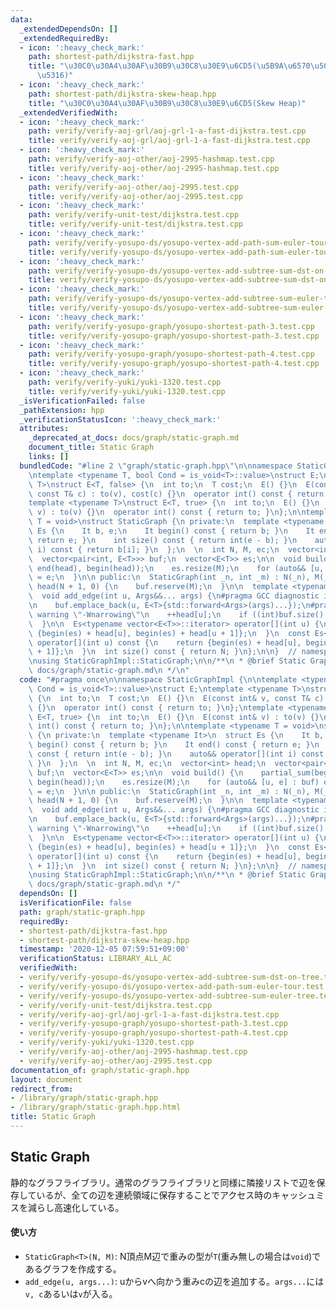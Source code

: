 ```yaml
---
data:
  _extendedDependsOn: []
  _extendedRequiredBy:
  - icon: ':heavy_check_mark:'
    path: shortest-path/dijkstra-fast.hpp
    title: "\u30C0\u30A4\u30AF\u30B9\u30C8\u30E9\u6CD5(\u5B9A\u6570\u500D\u9AD8\u901F\
      \u5316)"
  - icon: ':heavy_check_mark:'
    path: shortest-path/dijkstra-skew-heap.hpp
    title: "\u30C0\u30A4\u30AF\u30B9\u30C8\u30E9\u6CD5(Skew Heap)"
  _extendedVerifiedWith:
  - icon: ':heavy_check_mark:'
    path: verify/verify-aoj-grl/aoj-grl-1-a-fast-dijkstra.test.cpp
    title: verify/verify-aoj-grl/aoj-grl-1-a-fast-dijkstra.test.cpp
  - icon: ':heavy_check_mark:'
    path: verify/verify-aoj-other/aoj-2995-hashmap.test.cpp
    title: verify/verify-aoj-other/aoj-2995-hashmap.test.cpp
  - icon: ':heavy_check_mark:'
    path: verify/verify-aoj-other/aoj-2995.test.cpp
    title: verify/verify-aoj-other/aoj-2995.test.cpp
  - icon: ':heavy_check_mark:'
    path: verify/verify-unit-test/dijkstra.test.cpp
    title: verify/verify-unit-test/dijkstra.test.cpp
  - icon: ':heavy_check_mark:'
    path: verify/verify-yosupo-ds/yosupo-vertex-add-path-sum-euler-tour.test.cpp
    title: verify/verify-yosupo-ds/yosupo-vertex-add-path-sum-euler-tour.test.cpp
  - icon: ':heavy_check_mark:'
    path: verify/verify-yosupo-ds/yosupo-vertex-add-subtree-sum-dst-on-tree.test.cpp
    title: verify/verify-yosupo-ds/yosupo-vertex-add-subtree-sum-dst-on-tree.test.cpp
  - icon: ':heavy_check_mark:'
    path: verify/verify-yosupo-ds/yosupo-vertex-add-subtree-sum-euler-tree.test.cpp
    title: verify/verify-yosupo-ds/yosupo-vertex-add-subtree-sum-euler-tree.test.cpp
  - icon: ':heavy_check_mark:'
    path: verify/verify-yosupo-graph/yosupo-shortest-path-3.test.cpp
    title: verify/verify-yosupo-graph/yosupo-shortest-path-3.test.cpp
  - icon: ':heavy_check_mark:'
    path: verify/verify-yosupo-graph/yosupo-shortest-path-4.test.cpp
    title: verify/verify-yosupo-graph/yosupo-shortest-path-4.test.cpp
  - icon: ':heavy_check_mark:'
    path: verify/verify-yuki/yuki-1320.test.cpp
    title: verify/verify-yuki/yuki-1320.test.cpp
  _isVerificationFailed: false
  _pathExtension: hpp
  _verificationStatusIcon: ':heavy_check_mark:'
  attributes:
    _deprecated_at_docs: docs/graph/static-graph.md
    document_title: Static Graph
    links: []
  bundledCode: "#line 2 \"graph/static-graph.hpp\"\n\nnamespace StaticGraphImpl {\n\
    \ntemplate <typename T, bool Cond = is_void<T>::value>\nstruct E;\ntemplate <typename\
    \ T>\nstruct E<T, false> {\n  int to;\n  T cost;\n  E() {}\n  E(const int& v,\
    \ const T& c) : to(v), cost(c) {}\n  operator int() const { return to; }\n};\n\
    template <typename T>\nstruct E<T, true> {\n  int to;\n  E() {}\n  E(const int&\
    \ v) : to(v) {}\n  operator int() const { return to; }\n};\n\ntemplate <typename\
    \ T = void>\nstruct StaticGraph {\n private:\n  template <typename It>\n  struct\
    \ Es {\n    It b, e;\n    It begin() const { return b; }\n    It end() const {\
    \ return e; }\n    int size() const { return int(e - b); }\n    auto&& operator[](int\
    \ i) const { return b[i]; }\n  };\n  \n  int N, M, ec;\n  vector<int> head;\n\
    \  vector<pair<int, E<T>>> buf;\n  vector<E<T>> es;\n\n  void build() {\n    partial_sum(begin(head),\
    \ end(head), begin(head));\n    es.resize(M);\n    for (auto&& [u, e] : buf) es[--head[u]]\
    \ = e;\n  }\n\n public:\n  StaticGraph(int _n, int _m) : N(_n), M(_m), ec(0),\
    \ head(N + 1, 0) {\n    buf.reserve(M);\n  }\n\n  template <typename... Args>\n\
    \  void add_edge(int u, Args&&... args) {\n#pragma GCC diagnostic ignored \"-Wnarrowing\"\
    \n    buf.emplace_back(u, E<T>{std::forward<Args>(args)...});\n#pragma GCC diagnostic\
    \ warning \"-Wnarrowing\"\n    ++head[u];\n    if ((int)buf.size() == M) build();\n\
    \  }\n\n  Es<typename vector<E<T>>::iterator> operator[](int u) {\n    return\
    \ {begin(es) + head[u], begin(es) + head[u + 1]};\n  }\n  const Es<typename vector<E<T>>::const_iterator>\
    \ operator[](int u) const {\n    return {begin(es) + head[u], begin(es) + head[u\
    \ + 1]};\n  }\n  int size() const { return N; }\n};\n\n}  // namespace StaticGraphImpl\n\
    \nusing StaticGraphImpl::StaticGraph;\n\n/**\n * @brief Static Graph\n * @docs\
    \ docs/graph/static-graph.md\n */\n"
  code: "#pragma once\n\nnamespace StaticGraphImpl {\n\ntemplate <typename T, bool\
    \ Cond = is_void<T>::value>\nstruct E;\ntemplate <typename T>\nstruct E<T, false>\
    \ {\n  int to;\n  T cost;\n  E() {}\n  E(const int& v, const T& c) : to(v), cost(c)\
    \ {}\n  operator int() const { return to; }\n};\ntemplate <typename T>\nstruct\
    \ E<T, true> {\n  int to;\n  E() {}\n  E(const int& v) : to(v) {}\n  operator\
    \ int() const { return to; }\n};\n\ntemplate <typename T = void>\nstruct StaticGraph\
    \ {\n private:\n  template <typename It>\n  struct Es {\n    It b, e;\n    It\
    \ begin() const { return b; }\n    It end() const { return e; }\n    int size()\
    \ const { return int(e - b); }\n    auto&& operator[](int i) const { return b[i];\
    \ }\n  };\n  \n  int N, M, ec;\n  vector<int> head;\n  vector<pair<int, E<T>>>\
    \ buf;\n  vector<E<T>> es;\n\n  void build() {\n    partial_sum(begin(head), end(head),\
    \ begin(head));\n    es.resize(M);\n    for (auto&& [u, e] : buf) es[--head[u]]\
    \ = e;\n  }\n\n public:\n  StaticGraph(int _n, int _m) : N(_n), M(_m), ec(0),\
    \ head(N + 1, 0) {\n    buf.reserve(M);\n  }\n\n  template <typename... Args>\n\
    \  void add_edge(int u, Args&&... args) {\n#pragma GCC diagnostic ignored \"-Wnarrowing\"\
    \n    buf.emplace_back(u, E<T>{std::forward<Args>(args)...});\n#pragma GCC diagnostic\
    \ warning \"-Wnarrowing\"\n    ++head[u];\n    if ((int)buf.size() == M) build();\n\
    \  }\n\n  Es<typename vector<E<T>>::iterator> operator[](int u) {\n    return\
    \ {begin(es) + head[u], begin(es) + head[u + 1]};\n  }\n  const Es<typename vector<E<T>>::const_iterator>\
    \ operator[](int u) const {\n    return {begin(es) + head[u], begin(es) + head[u\
    \ + 1]};\n  }\n  int size() const { return N; }\n};\n\n}  // namespace StaticGraphImpl\n\
    \nusing StaticGraphImpl::StaticGraph;\n\n/**\n * @brief Static Graph\n * @docs\
    \ docs/graph/static-graph.md\n */"
  dependsOn: []
  isVerificationFile: false
  path: graph/static-graph.hpp
  requiredBy:
  - shortest-path/dijkstra-fast.hpp
  - shortest-path/dijkstra-skew-heap.hpp
  timestamp: '2020-12-05 07:59:51+09:00'
  verificationStatus: LIBRARY_ALL_AC
  verifiedWith:
  - verify/verify-yosupo-ds/yosupo-vertex-add-subtree-sum-dst-on-tree.test.cpp
  - verify/verify-yosupo-ds/yosupo-vertex-add-path-sum-euler-tour.test.cpp
  - verify/verify-yosupo-ds/yosupo-vertex-add-subtree-sum-euler-tree.test.cpp
  - verify/verify-unit-test/dijkstra.test.cpp
  - verify/verify-aoj-grl/aoj-grl-1-a-fast-dijkstra.test.cpp
  - verify/verify-yosupo-graph/yosupo-shortest-path-3.test.cpp
  - verify/verify-yosupo-graph/yosupo-shortest-path-4.test.cpp
  - verify/verify-yuki/yuki-1320.test.cpp
  - verify/verify-aoj-other/aoj-2995-hashmap.test.cpp
  - verify/verify-aoj-other/aoj-2995.test.cpp
documentation_of: graph/static-graph.hpp
layout: document
redirect_from:
- /library/graph/static-graph.hpp
- /library/graph/static-graph.hpp.html
title: Static Graph
---
```

## Static Graph

静的なグラフライブラリ。通常のグラフライブラリと同様に隣接リストで辺を保存しているが、全ての辺を連続領域に保存することでアクセス時のキャッシュミスを減らし高速化している。

#### 使い方

- `StaticGraph<T>(N, M)`: N頂点M辺で重みの型が`T`(重み無しの場合は`void`)であるグラフを作成する。
- `add_edge(u, args...)`: uからvへ向かう重みcの辺を追加する。`args...`には`v, c`あるいは`v`が入る。
